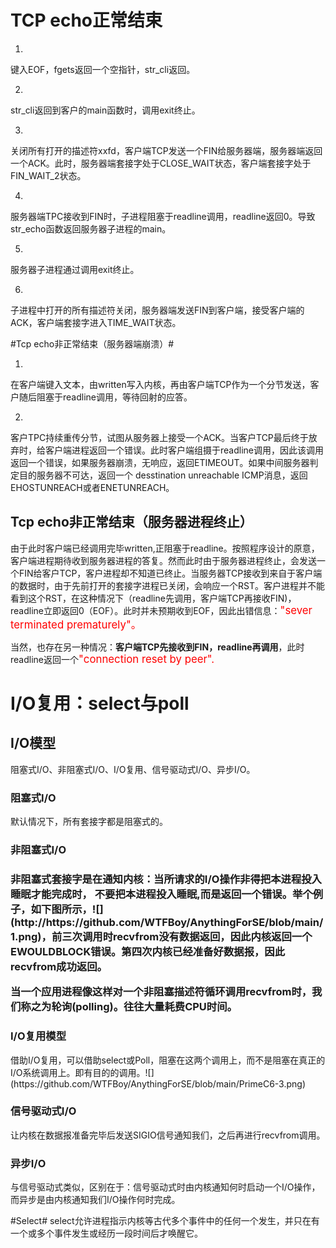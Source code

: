 # TCP echo正常结束 #
1.
键入EOF，fgets返回一个空指针，str_cli返回。

2.
str_cli返回到客户的main函数时，调用exit终止。

3.
关闭所有打开的描述符xxfd，客户端TCP发送一个FIN给服务器端，服务器端返回一个ACK。此时，服务器端套接字处于CLOSE_WAIT状态，客户端套接字处于FIN_WAIT_2状态。

4.
服务器端TPC接收到FIN时，子进程阻塞于readline调用，readline返回0。导致str_echo函数返回服务器子进程的main。

5.
服务器子进程通过调用exit终止。

6.
子进程中打开的所有描述符关闭，服务器端发送FIN到客户端，接受客户端的ACK，客户端套接字进入TIME_WAIT状态。


#Tcp echo非正常结束（服务器端崩溃）#

1.
在客户端键入文本，由written写入内核，再由客户端TCP作为一个分节发送，客户随后阻塞于readline调用，等待回射的应答。

2.
客户TPC持续重传分节，试图从服务器上接受一个ACK。当客户TCP最后终于放弃时，给客户端进程返回一个错误。此时客户端组摄于readline调用，因此该调用返回一个错误，如果服务器崩溃，无响应，返回ETIMEOUT。如果中间服务器判定目的服务器不可达，返回一个 desstination unreachable ICMP消息，返回EHOSTUNREACH或者ENETUNREACH。

<h2>Tcp echo非正常结束（服务器进程终止）</h2>
由于此时客户端已经调用完毕written,正阻塞于readline。按照程序设计的原意，客户端进程期待收到服务器进程的答复。然而此时由于服务器进程终止，会发送一个FIN给客户TCP，客户进程却不知道已终止。当服务器TCP接收到来自于客户端的数据时，由于先前打开的套接字进程已关闭，会响应一个RST。客户进程并不能看到这个RST，在这种情况下（readline先调用，客户端TCP再接收FIN)，readline立即返回0（EOF）。此时并未预期收到EOF，因此出错信息：<a style="color:red"><big>"sever terminated prematurely"。</big></a>

当然，也存在另一种情况：<b>客户端TCP先接收到FIN，readline再调用</b>，此时readline返回一个<a style="color:red"><big>"connection reset by peer".</big></a>


<h1>I/O复用：select与poll</h1>
<h2>I/O模型</h2>
阻塞式I/O、非阻塞式I/O、I/O复用、信号驱动式I/O、异步I/O。
<h3>阻塞式I/O</h3>
默认情况下，所有套接字都是阻塞式的。<br>
<h3>非阻塞式I/O<h3>
非阻塞式套接字是在通知内核：当所请求的I/O操作非得把本进程投入睡眠才能完成时， 不要把本进程投入睡眠,而是返回一个错误。举个例子，如下图所示，![](http://https://github.com/WTFBoy/AnythingForSE/blob/main/1.png)，前三次调用时recvfrom没有数据返回，因此内核返回一个EWOULDBLOCK错误。第四次内核已经准备好数据报，因此recvfrom成功返回。

当一个应用进程像这样对一个非阻塞描述符循环调用recvfrom时，我们称之为轮询(polling)。往往大量耗费CPU时间。
<h3>I/O复用模型</h3>
借助I/O复用，可以借助select或Poll，阻塞在这两个调用上，而不是阻塞在真正的I/O系统调用上。即有目的的调用。![](https://github.com/WTFBoy/AnythingForSE/blob/main/PrimeC6-3.png)
<h3>信号驱动式I/O</h3>
让内核在数据报准备完毕后发送SIGIO信号通知我们，之后再进行recvfrom调用。
<h3>异步I/O</h3>
与信号驱动式类似，区别在于：信号驱动式时由内核通知何时启动一个I/O操作，而异步是由内核通知我们I/O操作何时完成。

#Select#
select允许进程指示内核等古代多个事件中的任何一个发生，并只在有一个或多个事件发生或经历一段时间后才唤醒它。<br>